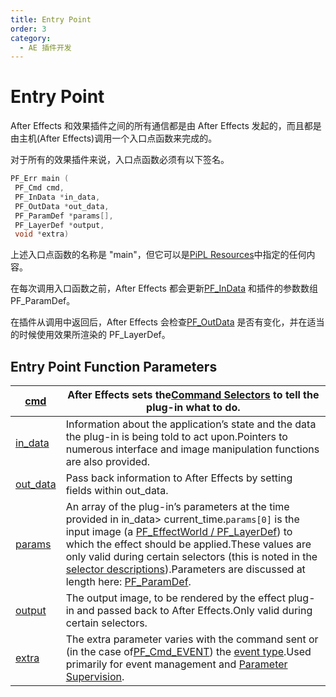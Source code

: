 ```yaml
---
title: Entry Point
order: 3
category:
  - AE 插件开发
---
```


# Entry Point

After Effects 和效果插件之间的所有通信都是由 After Effects 发起的，而且都是由主机(After Effects)调用一个入口点函数来完成的。

对于所有的效果插件来说，入口点函数必须有以下签名。

```cpp
PF_Err main (
 PF_Cmd cmd,
 PF_InData *in_data,
 PF_OutData *out_data,
 PF_ParamDef *params[],
 PF_LayerDef *output,
 void *extra)

```

上述入口点函数的名称是 "main"，但它可以是[PiPL Resources](../intro/pipl-resources.html)中指定的任何内容。

在每次调用入口函数之前，After Effects 都会更新[PF_InData](PF_InData.html) 和插件的参数数组 PF_ParamDef[](除非有说明)。

在插件从调用中返回后，After Effects 会检查[PF_OutData](PF_OutData.html) 是否有变化，并在适当的时候使用效果所渲染的 PF_LayerDef。

## Entry Point Function Parameters

| [cmd](../effect-basics/command-selectors.html) | After Effects sets the[Command Selectors](../effect-basics/command-selectors.html) to tell the plug-in what to do.                                                                                                                                                                                                                                                                                                                                                                                                                                                                               |
| --------------------------------------------------------------------------------------------------------------- | ----------------------------------------------------------------------------------------------------------------------------------------------------------------------------------------------------------------------------------------------------------------------------------------------------------------------------------------------------------------------------------------------------------------------------------------------------------------------------------------------------------------------------------------------------------------------------------------------------------------------------------------------------------------- |
| [in_data](../effect-basics/PF_InData.html)             | Information about the application’s state and the data the plug-in is being told to act upon.Pointers to numerous interface and image manipulation functions are also provided.                                                                                                                                                                                                                                                                                                                                                                                                                                                                                   |
| [out_data](../effect-basics/PF_OutData.html)          | Pass back information to After Effects by setting fields within out_data.                                                                                                                                                                                                                                                                                                                                                                                                                                                                                                                                                                                         |
| [params](../effect-basics/parameters.html)            | An array of the plug-in’s parameters at the time provided in in_data> current_time.`params[0]` is the input image (a [PF_EffectWorld / PF_LayerDef](../effect-basics/PF_EffectWorld.html)) to which the effect should be applied.These values are only valid during certain selectors (this is noted in the [selector descriptions](../effect-basics/command-selectors.html)).Parameters are discussed at length here: [PF_ParamDef](../effect-basics/PF_ParamDef.html). |
| [output](../effect-basics/PF_EffectWorld.html)    | The output image, to be rendered by the effect plug-in and passed back to After Effects.Only valid during certain selectors.                                                                                                                                                                                                                                                                                                                                                                                                                                                                                                                                      |
| [extra](../effect-ui-events/PF_EventExtra.html) | The extra parameter varies with the command sent or (in the case of[PF_Cmd_EVENT](../effect-basics/command-selectors.html)) the [event type](../effect-ui-events/effect-ui-events.html).Used primarily for event management and [Parameter Supervision](../effect-details/parameter-supervision.html).                                                                                                                                         |
